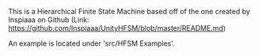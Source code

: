 This is a Hierarchical Finite State Machine based off of the one created by Inspiaaa on Github (Link: https://github.com/Inspiaaa/UnityHFSM/blob/master/README.md)

An example is located under 'src/HFSM Examples'.